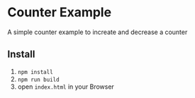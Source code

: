 # Counter Example
A simple counter example to increate and decrease a counter

## Install
1. `npm install`
2. `npm run build`
3. open `index.html` in your Browser
